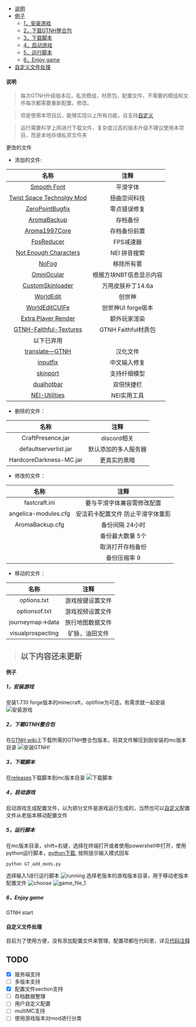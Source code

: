 - [说明](#说明)
- [例子](#例子)
  - [1，安装游戏](#1安装游戏)
  - [2，下载GTNH整合包](#2下载gtnh整合包)
  - [3，下载脚本](#3下载脚本)
  - [4，启动游戏](#4启动游戏)
  - [5，运行脚本](#5运行脚本)
  - [6，Enjoy game](#6enjoy-game)
- [自定义文件处理](#自定义文件处理)

#### 说明
> 每次GTNH升级版本后，私货模组，材质包，配置文件，不需要的模组和文件每次都需要重新配置，修改。
 
> 但是使用本项目后，能够实现以上所有功能，且支持[自定义](#自定义文件处理)

> 运行需要科学上网进行下载文件，复杂度过高的版本升级不建议使用本项目，而是本地存储私货文件夹

更改的文件
- 添加的文件:

|                                                         名称                                                          |          注释           |
| :-------------------------------------------------------------------------------------------------------------------: | :---------------------: |
|                                  [Smooth Font](https://www.mcmod.cn/class/1086.html)                                  |        平滑字体         |
|                          [Twist Space Technolgy Mod](https://www.mcmod.cn/class/12969.html)                           |      扭曲空间科技       |
| [ZeroPointBugfix](https://github.com/wohaopa/ZeroPointServerBugfix/releases/download/0.6.3/ZeroPointBugfix-0.6.3.jar) |      零点错误修复       |
|                                  [AromaBackup](https://www.mcmod.cn/class/1140.html)                                  |        存档备份         |
|                                 [Aroma1997Core](https://www.mcmod.cn/class/919.html)                                  |      存档备份前置       |
|                                  [FpsReducer](https://www.mcmod.cn/class/1815.html)                                   |        FPS减速器        |
|                             [Not Enough Characters](https://www.mcmod.cn/class/2198.html)                             |      NEI 拼音搜索       |
|                                     [NoFog](https://www.mcmod.cn/class/1820.html)                                     |       移除所有雾        |
|                                  [OmniOcular](https://www.mcmod.cn/class/1016.html)                                   | 根据方块NBT信息显示内容 |
|                                [CustomSkinloader](https://www.mcmod.cn/class/883.html)                                |    万用皮肤补丁14.6a    |
|                                   [WorldEdit](https://www.mcmod.cn/class/609.html)                                    |         创世神          |
|                                 [WorldEditCUIFe](https://www.mcmod.cn/class/612.html)                                 |   创世神UI forge版本    |
|                              [Extra Player Render](https://www.mcmod.cn/class/3123.html)                              |      额外玩家渲染       |
|                 [GTNH-Faithful-Textures](https://github.com/Ethryan/GTNH-Faithful-Textures/releases)                  |   GTNH Faithful材质包   |
|                                                      以下已弃用                                                       |                         |
|                       [translate—GTNH](https://github.com/Kiwi233/Translation-of-GTNH/releases)                       |        汉化文件         |
|                                    [inputfix](https://www.mcmod.cn/class/43.html)                                     |      中文输入修复       |
|                                   [skinport](https://www.mcmod.cn/class/2700.html)                                    |      支持纤细模型       |
|                                  [dualhotbar](https://www.mcmod.cn/class/6392.html)                                   |       双倍快捷栏        |
|                           [NEI-Utilities](https://github.com/RealSilverMoon/NEI-Utilities)                            |       NEI实用工具       |

- 删除的文件：

|          名称           |         注释         |
| :---------------------: | :------------------: |
|    CraftPresence.jar    |     discord相关      |
|  defaultserverlist.jar  | 默认添加的多人服务器 |
| HardcoreDarkness-MC.jar |     更真实的黑暗     |

- 修改的文件：

|         名称         |               注释                |
| :------------------: | :-------------------------------: |
|    fastcraft.ini     |    要与平滑字体兼容需修改配置     |
| angelica-modules.cfg | 安洁莉卡配置文件 防止平滑字体重影 |
|   AromaBackup.cfg    |          备份间隔 24小时          |
|                      |         备份最大数量 5个          |
|                      |         取消打开存档备份          |
|                      |           备份压缩率 9            |

- 移动的文件：

|       名称        |       注释       |
| :---------------: | :--------------: |
|    options.txt    | 游戏按键设置文件 |
|   optionsof.txt   | 游戏视频设置文件 |
| journeymap->data  | 旅行地图数据文件 |
| visualprospecting |  矿脉，油田文件  |

> ## 以下内容还未更新


#### 例子
##### 1，安装游戏
安装1.7.10 forge版本的minecraft，optifine为可选，有需求就一起安装
![安装游戏](./example/install_1_7_10_forge.png)
##### 2，下载GTNH整合包
在[GTNH wiki](https://gtnh.huijiwiki.com/wiki/%E9%A6%96%E9%A1%B5)上下载所需的GTNH整合包版本，将其文件解压到刚安装的mc版本目录
![安装GTNH!](./example/install_GTNH.png)
##### 3，下载脚本
在[releases](https://github.com/Amber-siley/GTNH_add_mod_script/releases)下载脚本到mc版本目录
![下载脚本](./example/download_script.png)
##### 4，启动游戏
启动游戏生成配置文件，以为部分文件是游戏运行生成的，当然也可以[自定义](#自定义文件处理)配置文件从老版本移动配置文件
##### 5，运行脚本
在mc版本目录，shift+右键，选择在终端打开或者使用powershell中打开，使用python运行脚本，[python下载](https://www.python.org/downloads/), 按照提示输入模式回车
```
python GT_add_mods.py
```
选择输入1进行运行脚本
![running](./example/running_script.png)
选择老版本的游戏版本目录，用于移动老版本配置文件
![choose](./example/choose.png)
![game_file_1](./example/game_files.png)
##### 6，Enjoy game
GTNH start
#### 自定义文件处理
目前为了使用方便，没有添加配置文件来管理，配置项都在代码里，详见[代码注释](./GT_add_mods.py)

## TODO
- [x] 服务端支持
- [ ] 多版本支持
- [x] 配置文件section支持
- [ ] 存档数据整理
- [ ] 用户自定义配置
- [ ] multiMC支持
- [ ] 使用游戏版本对mod进行分类